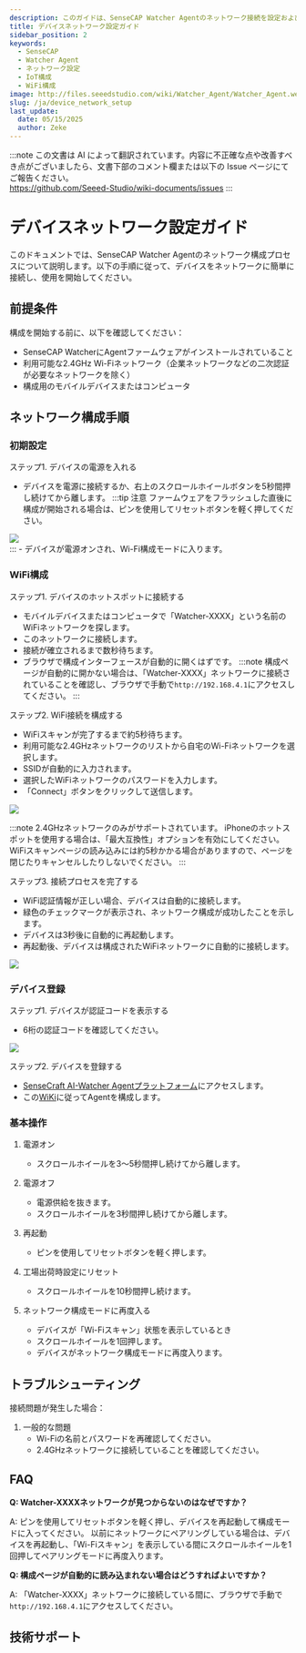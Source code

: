 ```yaml
---
description: このガイドは、SenseCAP Watcher Agentのネットワーク接続を設定および構成する方法を説明します。
title: デバイスネットワーク設定ガイド
sidebar_position: 2
keywords:
  - SenseCAP
  - Watcher Agent
  - ネットワーク設定
  - IoT構成
  - WiFi構成
image: http://files.seeedstudio.com/wiki/Watcher_Agent/Watcher_Agent.webp
slug: /ja/device_network_setup
last_update:
  date: 05/15/2025
  author: Zeke
---
```

:::note
この文書は AI によって翻訳されています。内容に不正確な点や改善すべき点がございましたら、文書下部のコメント欄または以下の Issue ページにてご報告ください。  
https://github.com/Seeed-Studio/wiki-documents/issues
:::

# デバイスネットワーク設定ガイド

このドキュメントでは、SenseCAP Watcher Agentのネットワーク構成プロセスについて説明します。以下の手順に従って、デバイスをネットワークに簡単に接続し、使用を開始してください。

## 前提条件

構成を開始する前に、以下を確認してください：

- SenseCAP WatcherにAgentファームウェアがインストールされていること
- 利用可能な2.4GHz Wi-Fiネットワーク（企業ネットワークなどの二次認証が必要なネットワークを除く）
- 構成用のモバイルデバイスまたはコンピュータ

## ネットワーク構成手順

### 初期設定

ステップ1. デバイスの電源を入れる
- デバイスを電源に接続するか、右上のスクロールホイールボタンを5秒間押し続けてから離します。
:::tip 注意
ファームウェアをフラッシュした直後に構成が開始される場合は、ピンを使用してリセットボタンを軽く押してください。
<div style={{textAlign:'center'}}><img src="http://files.seeedstudio.com/wiki/Watcher_Agent/Flash/finish2.jpg" style={{width:200, height:'auto'}}/></div>
:::
- デバイスが電源オンされ、Wi-Fi構成モードに入ります。

### WiFi構成

ステップ1. デバイスのホットスポットに接続する
- モバイルデバイスまたはコンピュータで「Watcher-XXXX」という名前のWiFiネットワークを探します。
- このネットワークに接続します。
- 接続が確立されるまで数秒待ちます。
- ブラウザで構成インターフェースが自動的に開くはずです。
:::note
構成ページが自動的に開かない場合は、「Watcher-XXXX」ネットワークに接続されていることを確認し、ブラウザで手動で`http://192.168.4.1`にアクセスしてください。
:::

ステップ2. WiFi接続を構成する
- WiFiスキャンが完了するまで約5秒待ちます。
- 利用可能な2.4GHzネットワークのリストから自宅のWi-Fiネットワークを選択します。
- SSIDが自動的に入力されます。
- 選択したWiFiネットワークのパスワードを入力します。
- 「Connect」ボタンをクリックして送信します。

<div style={{textAlign:'center'}}><img src="http://files.seeedstudio.com/wiki/Watcher_Agent/firmware/wifi%20config.jpg" style={{width:500, height:'auto'}}/></div> 

:::note
2.4GHzネットワークのみがサポートされています。
iPhoneのホットスポットを使用する場合は、「最大互換性」オプションを有効にしてください。
WiFiスキャンページの読み込みには約5秒かかる場合がありますので、ページを閉じたりキャンセルしたりしないでください。
:::

ステップ3. 接続プロセスを完了する
- WiFi認証情報が正しい場合、デバイスは自動的に接続します。
- 緑色のチェックマークが表示され、ネットワーク構成が成功したことを示します。
- デバイスは3秒後に自動的に再起動します。
- 再起動後、デバイスは構成されたWiFiネットワークに自動的に接続します。

<div style={{textAlign:'center'}}><img src="http://files.seeedstudio.com/wiki/Watcher_Agent/firmware/wifi%20done.jpeg" style={{width:500, height:'auto'}}/></div> 

### デバイス登録

ステップ1. デバイスが認証コードを表示する
- 6桁の認証コードを確認してください。
<div style={{textAlign:'center'}}><img src="http://files.seeedstudio.com/wiki/Watcher_Agent/firmware/activation.jpg" style={{width:300, height:'auto'}}/></div> 

ステップ2. デバイスを登録する
- [SenseCraft AI-Watcher Agentプラットフォーム](https://sensecraft.seeed.cc/ai/home)にアクセスします。
- この[WiKi](https://wiki.seeedstudio.com/Web_Control_Panel/)に従ってAgentを構成します。

### 基本操作

1. 電源オン
   - スクロールホイールを3〜5秒間押し続けてから離します。

2. 電源オフ
   - 電源供給を抜きます。
   - スクロールホイールを3秒間押し続けてから離します。

3. 再起動
   - ピンを使用してリセットボタンを軽く押します。

4. 工場出荷時設定にリセット
   - スクロールホイールを10秒間押し続けます。

5. ネットワーク構成モードに再度入る
   - デバイスが「Wi-Fiスキャン」状態を表示しているとき
   - スクロールホイールを1回押します。
   - デバイスがネットワーク構成モードに再度入ります。

## トラブルシューティング

接続問題が発生した場合：

1. 一般的な問題
   - Wi-Fiの名前とパスワードを再確認してください。
   - 2.4GHzネットワークに接続していることを確認してください。

## FAQ

**Q: Watcher-XXXXネットワークが見つからないのはなぜですか？**

A: ピンを使用してリセットボタンを軽く押し、デバイスを再起動して構成モードに入ってください。
以前にネットワークにペアリングしている場合は、デバイスを再起動し、「Wi-Fiスキャン」を表示している間にスクロールホイールを1回押してペアリングモードに再度入ります。

**Q: 構成ページが自動的に読み込まれない場合はどうすればよいですか？**

A: 「Watcher-XXXX」ネットワークに接続している間に、ブラウザで手動で`http://192.168.4.1`にアクセスしてください。

## 技術サポート

<div class="button_tech_support_container">
<a href="https://discord.com/invite/QqMgVwHT3X" class="button_tech_support_sensecap"></a>
<a href="https://support.sensecapmx.com/portal/en/home" class="button_tech_support_sensecap3"></a>
</div>

<div class="button_tech_support_container">
<a href="mailto:support@sensecapmx.com" class="button_tech_support_sensecap2"></a>
<a href="https://github.com/Seeed-Studio/wiki-documents/discussions/69" class="button_discussion"></a>
</div>